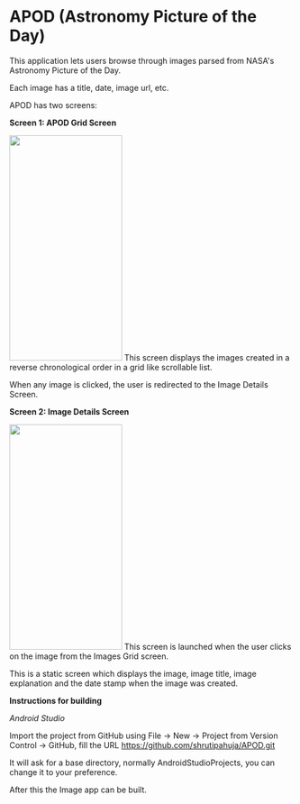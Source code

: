 # APOD (Astronomy Picture of the Day)

This application lets users browse through images parsed from NASA's Astronomy Picture of the Day. 

Each image has a title, date, image url, etc.

APOD has two screens:

<b>Screen 1: APOD Grid Screen</b>

<img src = "https://user-images.githubusercontent.com/60269503/104133235-490afc80-53a8-11eb-9161-5c978294c9a8.png" width = "200" height = "400"/>
This screen displays the images created in a reverse chronological order in a grid like scrollable list.

When any image is clicked, the user is redirected to the Image Details Screen.

<b>Screen 2: Image Details Screen</b>

<img src = "https://user-images.githubusercontent.com/60269503/104133245-5aec9f80-53a8-11eb-957e-e229238fb5b8.png" width = "200" height = "400"/>
This screen is launched  when the user clicks on the image from the Images Grid screen.

This is a static screen which displays the image, image title, image explanation and the date stamp when the image was created.

<b>Instructions for building</b>

<i>Android Studio</i>

Import the project from GitHub using File -> New -> Project from Version Control -> GitHub, fill the URL https://github.com/shrutipahuja/APOD.git

It will ask for a base directory, normally AndroidStudioProjects, you can change it to your preference.

After this the Image app can be built.
